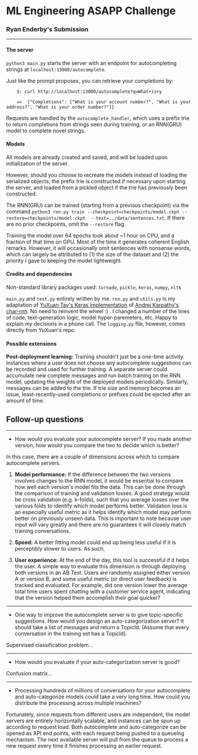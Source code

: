 # ML Engineering ASAPP Challenge
### Ryan Enderby's Submission



---
#### The server
`python3 main.py` starts the server with an endpoint for autocompleting strings at `localhost:13000/autocomplete`.

Just like the prompt proposes, you can retrieve your completions by:

        $: curl http://localhost:13000/autocomplete?q=What+is+y

        =>  {"Completions": ["What is your account number?", "What is your address?", "What is your order number?"]}

Requests are handled by the `autocomplete_handler`, which uses a prefix trie to return completions from strings seen during training, or an RNN(GRU) model to complete novel strings.

#### Models
All models are already created and saved, and will be loaded upon initialization of the server.

However, should you choose to recreate the models instead of loading the serialized objects, the prefix trie is constructed if necessary upon starting the server, and loaded from a pickled object if the trie has previously been constructed.

The RNN(GRU) can be trained (starting from a previous checkpoint) via the command `python3 rnn.py train --checkpoint=checkpoints/model.ckpt --restore=checkpoints/model.ckpt  --text=../data/sentences.txt`.  If there are no prior checkpoints, omit the `--restore` flag.

Training the model over 64 epochs took about ~1 hour on CPU, and a fraction of that time on GPU.  Most of the time it generates coherent English remarks.  However, it will occasionally omit sentences with nonsense words, which can largely be attributed to (1) the size of the dataset and (2) the priority I gave to keeping the model lightweight.


#### Credits and dependencies
Non-standard library packages used: `tornado`, `pickle`, `keras`, `numpy`, `nltk`

`main.py` and `test.py` entirely written by me.  `rnn.py` and `utils.py` is my adaptation of [YuXuan Tay's Keras implementation](https://github.com/yxtay/char-rnn-text-generation) of [Andrej Karpathy's char-rnn](https://github.com/karpathy/char-rnn).  No need to reinvent the wheel :) . I changed a number of the lines of code, text-generation logic, model hyper-paremeters, etc. Happy to explain my decisions in a phone call. The `logging.py` file, however, comes directly from YuXuan's repo.

#### Possible extensions

**Post-deployment learning:** Training shouldn't just be a one-time activity.  Instances where a user does not choose any autocomplete suggestions can be recorded and used for further training.  A separate server could accumulate new complete messages and run batch training on the RNN model, updating the weights of the deployed models periodically.  Similarly, messages can be added to the trie.  If trie size and memory becomes an issue, least-recently-used completions or prefixes could be ejected after an amount of time.


## Follow-up questions
---

- How would you evaluate your autocomplete server? If you made another version, how would you compare the two to decide which is better?

In this case, there are a couple of dimensions across which to compare autocomplete servers.

1. **Model performance:** If the difference between the two versions involves changes to the RNN model, it would be essential to compare how well each version's model fits the data.  This can be done through the comparison of training and validation losses.  A good strategy would be cross validation (e.g. k-folds), such that you average losses over the various folds to identify which model performs better.  Validation loss is an especially useful metric as it helps identify which model may perform better on previously unseen data.  This is important to note because user input will vary greatly and there are no guarantees it will closely match training conversations.

2. **Speed:** A better fitting model could end up being less useful if it is perceptibly slower to users.  As such, 

3. **User experience:** At the end of the day, this tool is successful if it helps the user.  A simple way to evaluate this dimension is through deploying both versions in an AB Test.  Users are randomly assigned either version A or version B, and some useful metric (or direct user feedback) is tracked and evaluated.  For example, did one version lower the average total time users spent chatting with a customer service agent, indicating that the version helped them accomplish their goal quicker?
    
---
- One way to improve the autocomplete server is to give topic-specific suggestions. How would you design an auto-categorization server? It should take a list of messages and return a TopicId. (Assume that every conversation in the training set has a TopicId).

Supervised classification problem...

---
- How would you evaluate if your auto-categorization server is good?

Confusion matrix...

---
- Processing hundreds of millions of conversations for your autocomplete and auto-categorize models could take a very long time. How could you distribute the processing across multiple machines?

Fortunately, since requests from different users are independent, the model servers are entirely horizontally scalable, and instances can be spun up according to request load.  Both autocomplete and auto-categorize can be opened as API end points, with each request being pushed to a queueing mechanism.  The next available server will pull from the queue to process a new request every time it finishes processing an earlier request.
